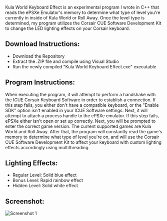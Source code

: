 Kula World Keyboard Effect is an experimental program I wrote in C++ that reads the ePSXe Emulator's memory to determine what type of level you're currently in inside of Kula World or Roll Away. Once the level type is determined, my program utilizes the Corsair CUE Software Development Kit to change the LED lighting effects on your Corsair keyboard.

Download Instructions:
-----

 - Download the Repository
 - Extract the .ZIP file and compile using Visual Studio
 - Run the newly compiled "Kula World Keyboard Effect.exe" executable

Program Instructions:
-----

When executing the program, it will attempt to perform a handshake with the ICUE Corsair Keyboard Software in order to establish a connection. If this step fails, you either don't have a compatible keyboard, or the "Enable SDK" option isn't enabled in your ICUE Software settings. Next, it will attempt to attach a process handle to the ePSXe emulator. If this step fails, ePSXe either isn't open or set up correctly. Next, you will be prompted to enter the correct game version. The current supported games are Kula World and Roll Away. After that, the program will constantly read the game's memory to determine what type of level you're on, and will use the Corsair CUE Software Development Kit to affect your keyboard with custom lighting effects accordingly using multithreading.

Lighting Effects:
-----

 - Regular Level: Solid blue effect
 - Bonus Level: Rapid rainbow effect
 - Hidden Level: Solid white effect

Screenshot:
-----

![Screenshot 1](https://raw.githubusercontent.com/SaturnKai/KulaWorldKeyboardEffect/main/.screenshots/screenshot.png)
